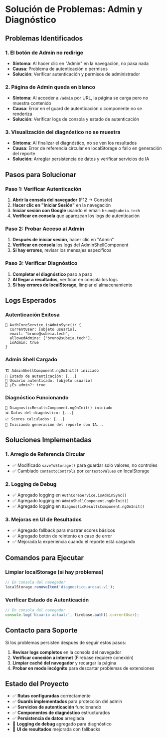 # Solución de Problemas: Admin y Diagnóstico

## Problemas Identificados

### 1. **El botón de Admin no redirige**
- **Síntoma**: Al hacer clic en "Admin" en la navegación, no pasa nada
- **Causa**: Problema de autenticación o permisos
- **Solución**: Verificar autenticación y permisos de administrador

### 2. **Página de Admin queda en blanco**
- **Síntoma**: Al acceder a `/admin` por URL, la página se carga pero no muestra contenido
- **Causa**: Error en el guard de autenticación o componente no se renderiza
- **Solución**: Verificar logs de consola y estado de autenticación

### 3. **Visualización del diagnóstico no se muestra**
- **Síntoma**: Al finalizar el diagnóstico, no se ven los resultados
- **Causa**: Error de referencia circular en localStorage o fallo en generación del reporte
- **Solución**: Arreglar persistencia de datos y verificar servicios de IA

## Pasos para Solucionar

### Paso 1: Verificar Autenticación

1. **Abrir la consola del navegador** (F12 → Console)
2. **Hacer clic en "Iniciar Sesión"** en la navegación
3. **Iniciar sesión con Google** usando el email: `bruno@subeia.tech`
4. **Verificar en consola** que aparezcan los logs de autenticación

### Paso 2: Probar Acceso al Admin

1. **Después de iniciar sesión**, hacer clic en "Admin"
2. **Verificar en consola** los logs del AdminShellComponent
3. **Si hay errores**, revisar los mensajes específicos

### Paso 3: Verificar Diagnóstico

1. **Completar el diagnóstico** paso a paso
2. **Al llegar a resultados**, verificar en consola los logs
3. **Si hay errores de localStorage**, limpiar el almacenamiento

## Logs Esperados

### Autenticación Exitosa
```
🔐 AuthCoreService.isAdminSync(): {
  currentUser: [objeto usuario],
  email: "bruno@subeia.tech",
  allowedAdmins: ["bruno@subeia.tech"],
  isAdmin: true
}
```

### Admin Shell Cargado
```
🏗️ AdminShellComponent.ngOnInit() iniciado
🔐 Estado de autenticación: {...}
👤 Usuario autenticado: [objeto usuario]
👑 ¿Es admin?: true
```

### Diagnóstico Funcionando
```
🚀 DiagnosticResultsComponent.ngOnInit() iniciado
📊 Datos del diagnóstico: {...}
📈 Scores calculados: {...}
🤖 Iniciando generación del reporte con IA...
```

## Soluciones Implementadas

### 1. **Arreglo de Referencia Circular**
- ✅ Modificado `saveToStorage()` para guardar solo valores, no controles
- ✅ Cambiado `contextoControls` por `contextoValues` en localStorage

### 2. **Logging de Debug**
- ✅ Agregado logging en `AuthCoreService.isAdminSync()`
- ✅ Agregado logging en `AdminShellComponent.ngOnInit()`
- ✅ Agregado logging en `DiagnosticResultsComponent.ngOnInit()`

### 3. **Mejoras en UI de Resultados**
- ✅ Agregado fallback para mostrar scores básicos
- ✅ Agregado botón de reintento en caso de error
- ✅ Mejorada la experiencia cuando el reporte está cargando

## Comandos para Ejecutar

### Limpiar localStorage (si hay problemas)
```javascript
// En consola del navegador
localStorage.removeItem('diagnostico.aresai.v1');
```

### Verificar Estado de Autenticación
```javascript
// En consola del navegador
console.log('Usuario actual:', firebase.auth().currentUser);
```

## Contacto para Soporte

Si los problemas persisten después de seguir estos pasos:

1. **Revisar logs completos** en la consola del navegador
2. **Verificar conexión a internet** (Firebase requiere conexión)
3. **Limpiar caché del navegador** y recargar la página
4. **Probar en modo incógnito** para descartar problemas de extensiones

## Estado del Proyecto

- ✅ **Rutas configuradas** correctamente
- ✅ **Guards implementados** para protección del admin
- ✅ **Servicios de autenticación** funcionando
- ✅ **Componentes de diagnóstico** estructurados
- ✅ **Persistencia de datos** arreglada
- 🔄 **Logging de debug** agregado para diagnóstico
- 🔄 **UI de resultados** mejorada con fallbacks

